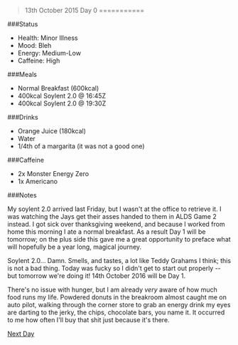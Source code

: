 >13th October 2015
>Day 0
===========

###Status

- Health: Minor Illness
- Mood: Bleh
- Energy: Medium-Low
- Caffeine: High

###Meals

- Normal Breakfast (600kcal)
- 400kcal Soylent 2.0 @ 16:45Z
- 400kcal Soylent 2.0 @ 19:30Z

###Drinks

- Orange Juice (180kcal)
- Water
- 1/4th of a margarita (it was not a good one)

###Caffeine

- 2x Monster Energy Zero
- 1x Americano

###Notes

My soylent 2.0 arrived last Friday, but I wasn't at the office to retrieve it. I was watching the Jays get their asses handed to them in ALDS Game 2 instead. I got sick over thanksgiving weekend, and because I worked from home this morning I ate a normal breakfast. As a result Day 1 will be tomorrow; on the plus side this gave me a great opportunity to preface what will hopefully be a year long, magical journey.

Soylent 2.0... Damn. Smells, and tastes, a lot like Teddy Grahams I think; this is not a bad thing. Today was fucky so I didn't get to start out properly -- but tomorrow we're doing it! 14th October 2016 will be Day 1.

There's no issue with hunger, but I am already *very* aware of how much food runs my life. Powdered donuts in the breakroom almost caught me on auto pilot, walking through the corner store to grab an energy drink my eyes are darting to the jerky, the chips, chocolate bars, you name it. It occurred to me how often I'll buy that shit just because it's there.


[Next Day](./day1.md "Day 1")
